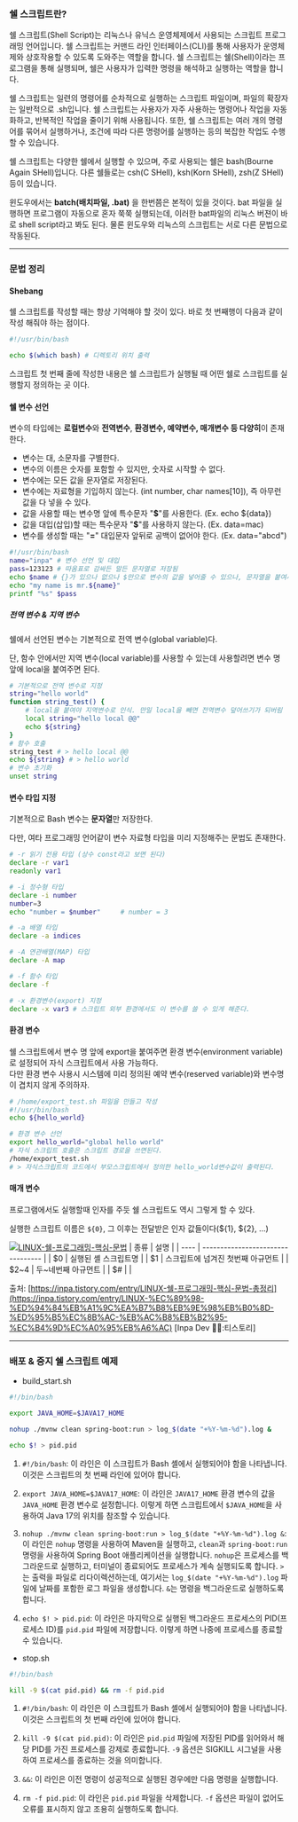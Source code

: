 ### 쉘 스크립트란?

쉘 스크립트(Shell Script)는 리눅스나 유닉스 운영체제에서 사용되는 스크립트 프로그래밍 언어입니다. 쉘 스크립트는 커맨드 라인 인터페이스(CLI)를 통해 사용자가 운영체제와 상호작용할 수 있도록 도와주는 역할을 합니다. 쉘 스크립트는 쉘(Shell)이라는 프로그램을 통해 실행되며, 쉘은 사용자가 입력한 명령을 해석하고 실행하는 역할을 합니다.

쉘 스크립트는 일련의 명령어를 순차적으로 실행하는 스크립트 파일이며, 파일의 확장자는 일반적으로 .sh입니다. 쉘 스크립트는 사용자가 자주 사용하는 명령어나 작업을 자동화하고, 반복적인 작업을 줄이기 위해 사용됩니다. 또한, 쉘 스크립트는 여러 개의 명령어를 묶어서 실행하거나, 조건에 따라 다른 명령어를 실행하는 등의 복잡한 작업도 수행할 수 있습니다.

쉘 스크립트는 다양한 쉘에서 실행할 수 있으며, 주로 사용되는 쉘은 bash(Bourne Again SHell)입니다. 다른 쉘들로는 csh(C SHell), ksh(Korn SHell), zsh(Z SHell) 등이 있습니다.

윈도우에서는 **batch(배치파일, .bat)** 을 한번쯤은 본적이 있을 것이다. bat 파일을 실행하면 프로그램이 자동으로 혼자 쭉쭉 실행되는데, 이러한 bat파일의 리눅스 버젼이 바로 shell script라고 봐도 된다. 물론 윈도우와 리눅스의 스크립트는 서로 다른 문법으로 작동된다.

---

### 문법 정리


#### Shebang

쉘 스크립트를 작성할 때는 항상 기억해야 할 것이 있다.
바로 첫 번째행이 다음과 같이 작성 해줘야 하는 점이다.

```bash
#!/usr/bin/bash

echo $(which bash) # 디렉토리 위치 출력
```

스크립트 첫 번째 줄에 작성한 내용은 쉘 스크립트가 실행될 때 어떤 쉘로 스크립트를 실행할지 정의하는 곳 이다.

#### 쉘 변수 선언

변수의 타입에는 **로컬변수**와 **전역변수**, **환경변수, 예약변수, 매개변수 등 다양히**이 존재한다.  

- 변수는 대, 소문자를 구별한다.
- 변수의 이름은 숫자를 포함할 수 있지만, 숫자로 시작할 수 없다.
- 변수에는 모든 값을 문자열로 저장된다.
- 변수에는 자료형을 기입하지 않는다. (int number, char names[10]), 즉 아무런 값을 다 넣을 수 있다.
- 값을 사용할 때는 변수명 앞에 특수문자 "**$**"를 사용한다. (Ex. echo ${data})
- 값을 대입(삽입)할 때는 특수문자 "**$**"를 사용하지 않는다. (Ex. data=mac)
- 변수를 생성할 때는 "**=**" 대입문자 앞뒤로 공백이 없어야 한다. (Ex. data="abcd")

```bash
#!/usr/bin/bash
name="inpa" # 변수 선언 및 대입
pass=123123 # 따옴표로 감싸든 말든 문자열로 저장됨
echo $name # {}가 있으나 없으나 $만으로 변수의 값을 넣어줄 수 있으나, 문자열을 붙여서 쓸려면 ${} 를 사용해야 한다.
echo "my name is mr.${name}"
printf "%s" $pass
```

##### **전역 변수 & 지역 변수**

쉘에서 선언된 변수는 기본적으로 전역 변수(global variable)다. 

단, 함수 안에서만 지역 변수(local variable)를 사용할 수 있는데 사용할려면 변수 명 앞에 local을 붙여주면 된다.

```bash
# 기본적으로 전역 변수로 지정
string="hello world"
function string_test() {
    # local을 붙여야 지역변수로 인식. 만일 local을 빼면 전역변수 덮어쓰기가 되버림
    local string="hello local @@"
    echo ${string}
}
# 함수 호출
string_test # > hello local @@
echo ${string} # > hello world
# 변수 초기화
unset string
```

#### **변수 타입 지정**

기본적으로 Bash 변수는 **문자열**만 저장한다. 

다만, 여타 프로그래밍 언어같이 변수 자료형 타입을 미리 지정해주는 문법도 존재한다.

```bash
# -r 읽기 전용 타입 (상수 const라고 보면 된다)
declare -r var1
readonly var1

# -i 정수형 타입
declare -i number
number=3
echo "number = $number"     # number = 3

# -a 배열 타입
declare -a indices

# -A 연관배열(MAP) 타입
declare -A map

# -f 함수 타입
declare -f

# -x 환경변수(export) 지정
declare -x var3 # 스크립트 외부 환경에서도 이 변수를 쓸 수 있게 해준다.
```

#### **환경 변수**

쉘 스크립트에서 변수 명 앞에 export을 붙여주면 환경 변수(environment variable)로 설정되어 자식 스크립트에서 사용 가능하다.  
다만 환경 변수 사용시 시스템에 미리 정의된 예약 변수(reserved variable)와 변수명이 겹치지 않게 주의하자.

```bash
# /home/export_test.sh 파일을 만들고 작성
#!/usr/bin/bash
echo ${hello_world}
```

```bash
# 환경 변수 선언
export hello_world="global hello world"
# 자식 스크립트 호출은 스크립트 경로을 쓰면된다.
/home/export_test.sh
# > 자식스크립트의 코드에서 부모스크립트에서 정의한 hello_world변수값이 출력된다.
```

#### **매개 변수**

프로그램에서도 실행할때 인자를 주듯 쉘 스크립트도 역시 그렇게 할 수 있다. 

실행한 스크립트 이름은 `${0}`, 그 이후는 전달받은 인자 값들이다(${1}, ${2}, ...)

[![LINUX-쉘-프로그래밍-핵심-문법](https://blog.kakaocdn.net/dn/bLADUe/btrvuPHLXYG/T5yuk8TKmGXuFPgZAcYx60/img.png)](https://blog.kakaocdn.net/dn/bLADUe/btrvuPHLXYG/T5yuk8TKmGXuFPgZAcYx60/img.png)
| 종류 | 설명                              |
| ---- | --------------------------------- |
| $0   | 실행된 셸 스크립트명              |
| $1   | 스크립트에 넘겨진 첫번째 아규먼트 |
| $2~4 | 두~네번째 아규먼트                |
| $#     |                                   |

출처: [https://inpa.tistory.com/entry/LINUX-쉘-프로그래밍-핵심-문법-총정리](https://inpa.tistory.com/entry/LINUX-%EC%89%98-%ED%94%84%EB%A1%9C%EA%B7%B8%EB%9E%98%EB%B0%8D-%ED%95%B5%EC%8B%AC-%EB%AC%B8%EB%B2%95-%EC%B4%9D%EC%A0%95%EB%A6%AC) [Inpa Dev 👨‍💻:티스토리]

---
### 배포 & 중지 쉘 스크립트 예제

- build_start.sh

```bash
#!/bin/bash

export JAVA_HOME=$JAVA17_HOME

nohup ./mvnw clean spring-boot:run > log_$(date "+%Y-%m-%d").log &

echo $! > pid.pid

```

1. `#!/bin/bash`: 이 라인은 이 스크립트가 Bash 셸에서 실행되어야 함을 나타냅니다. 이것은 스크립트의 첫 번째 라인에 있어야 합니다.
    
2. `export JAVA_HOME=$JAVA17_HOME`: 이 라인은 `JAVA17_HOME` 환경 변수의 값을 `JAVA_HOME` 환경 변수로 설정합니다. 이렇게 하면 스크립트에서 `$JAVA_HOME`을 사용하여 Java 17의 위치를 참조할 수 있습니다.
    
3. `nohup ./mvnw clean spring-boot:run > log_$(date "+%Y-%m-%d").log &`: 이 라인은 `nohup` 명령을 사용하여 Maven을 실행하고, `clean`과 `spring-boot:run` 명령을 사용하여 Spring Boot 애플리케이션을 실행합니다. `nohup`은 프로세스를 백그라운드로 실행하고, 터미널이 종료되어도 프로세스가 계속 실행되도록 합니다. `>`는 출력을 파일로 리다이렉션하는데, 여기서는 `log_$(date "+%Y-%m-%d").log` 파일에 날짜를 포함한 로그 파일을 생성합니다. `&`는 명령을 백그라운드로 실행하도록 합니다.
    
4. `echo $! > pid.pid`: 이 라인은 마지막으로 실행된 백그라운드 프로세스의 PID(프로세스 ID)를 `pid.pid` 파일에 저장합니다. 이렇게 하면 나중에 프로세스를 종료할 수 있습니다.

- stop.sh

```bash
#!/bin/bash

kill -9 $(cat pid.pid) && rm -f pid.pid
```

1. `#!/bin/bash`: 이 라인은 이 스크립트가 Bash 셸에서 실행되어야 함을 나타냅니다. 이것은 스크립트의 첫 번째 라인에 있어야 합니다.
    
2. `kill -9 $(cat pid.pid)`: 이 라인은 `pid.pid` 파일에 저장된 PID를 읽어와서 해당 PID를 가진 프로세스를 강제로 종료합니다. `-9` 옵션은 SIGKILL 시그널을 사용하여 프로세스를 종료하는 것을 의미합니다.
    
3. `&&`: 이 라인은 이전 명령이 성공적으로 실행된 경우에만 다음 명령을 실행합니다.
    
4. `rm -f pid.pid`: 이 라인은 `pid.pid` 파일을 삭제합니다. `-f` 옵션은 파일이 없어도 오류를 표시하지 않고 조용히 실행하도록 합니다.

